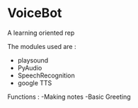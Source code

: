 # VoiceBot
A learning oriented rep

The modules used are :
- playsound
- PyAudio
- SpeechRecognition
- google TTS

Functions :
    -Making notes
    -Basic Greeting